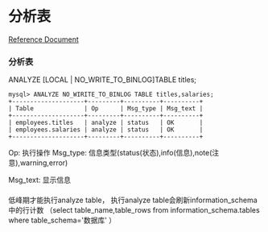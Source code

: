 # 分析表
[Reference Document](https://dev.mysql.com/doc/refman/5.7/en/analyze-table.html)

### 分析表
ANALYZE [LOCAL | NO_WRITE_TO_BINLOG]TABLE titles;
```
mysql> ANALYZE NO_WIRITE_TO_BINLOG TABLE titles,salaries;
+--------------------+---------+----------+----------+
| Table              | Op      | Msg_type | Msg_text |
+--------------------+---------+----------+----------+
| employees.titles   | analyze | status   | OK       |
| employees.salaries | analyze | status   | OK       |
+--------------------+---------+----------+----------+
```
Op: 执行操作
Msg_type: 信息类型(status(状态),info(信息),note(注意),warning,error)

Msg_text: 显示信息

#### 
低峰期才能执行analyze table，
执行analyze table会刷新information_schema中的行计数
（select table_name,table_rows from information_schema.tables where table_schema='数据库' ）
